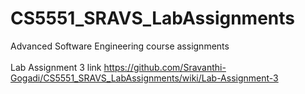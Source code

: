 # CS5551_SRAVS_LabAssignments
Advanced Software Engineering course assignments<br><br>
Lab Assignment 3 link https://github.com/Sravanthi-Gogadi/CS5551_SRAVS_LabAssignments/wiki/Lab-Assignment-3
